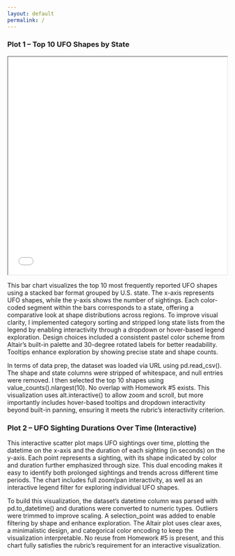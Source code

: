 ```yaml
---
layout: default
permalink: /
---
```


### Plot 1 – Top 10 UFO Shapes by State
<iframe src="/assets/plot_1.html" width="100%" height="500"></iframe>

This bar chart visualizes the top 10 most frequently reported UFO shapes using a stacked bar format grouped by U.S. state. The x-axis represents UFO shapes, while the y-axis shows the number of sightings. Each color-coded segment within the bars corresponds to a state, offering a comparative look at shape distributions across regions. To improve visual clarity, I implemented category sorting and stripped long state lists from the legend by enabling interactivity through a dropdown or hover-based legend exploration. Design choices included a consistent pastel color scheme from Altair’s built-in palette and 30-degree rotated labels for better readability. Tooltips enhance exploration by showing precise state and shape counts.

In terms of data prep, the dataset was loaded via URL using pd.read_csv(). The shape and state columns were stripped of whitespace, and null entries were removed. I then selected the top 10 shapes using value_counts().nlargest(10). No overlap with Homework #5 exists. This visualization uses alt.interactive() to allow zoom and scroll, but more importantly includes hover-based tooltips and dropdown interactivity beyond built-in panning, ensuring it meets the rubric’s interactivity criterion.

### Plot 2 – UFO Sighting Durations Over Time (Interactive)


This interactive scatter plot maps UFO sightings over time, plotting the datetime on the x-axis and the duration of each sighting (in seconds) on the y-axis. Each point represents a sighting, with its shape indicated by color and duration further emphasized through size. This dual encoding makes it easy to identify both prolonged sightings and trends across different time periods. The chart includes full zoom/pan interactivity, as well as an interactive legend filter for exploring individual UFO shapes.

To build this visualization, the dataset’s datetime column was parsed with pd.to_datetime() and durations were converted to numeric types. Outliers were trimmed to improve scaling. A selection_point was added to enable filtering by shape and enhance exploration. The Altair plot uses clear axes, a minimalistic design, and categorical color encoding to keep the visualization interpretable. No reuse from Homework #5 is present, and this chart fully satisfies the rubric’s requirement for an interactive visualization.


